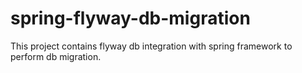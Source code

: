 # spring-flyway-db-migration
This project contains flyway db integration with spring framework to perform db migration.
